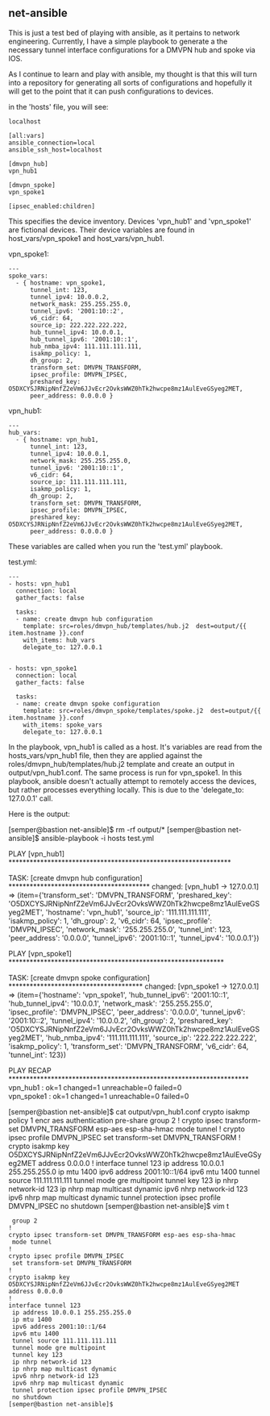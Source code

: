 ## net-ansible

This is just a test bed of playing with ansible, as it pertains to network engineering. Currently, I have a simple playbook to generate a the necessary tunnel interface configurations for a DMVPN hub and spoke via IOS. 


As I continue to learn and play with ansible, my thought is that this will turn into a repository for generating all sorts of configurations and hopefully it will get to the point that it can push configurations to devices. 


in the 'hosts' file, you will see:

    localhost
    
    [all:vars]
    ansible_connection=local
    ansible_ssh_host=localhost
    
    [dmvpn_hub]
    vpn_hub1
    
    [dmvpn_spoke]
    vpn_spoke1
    
    [ipsec_enabled:children]

This specifies the device inventory. Devices 'vpn_hub1' and 'vpn_spoke1' are fictional devices. Their device variables are found in host_vars/vpn_spoke1 and host_vars/vpn_hub1.

vpn_spoke1:

    ---
    spoke_vars:
      - { hostname: vpn_spoke1,
          tunnel_int: 123,
          tunnel_ipv4: 10.0.0.2,
          network_mask: 255.255.255.0,
          tunnel_ipv6: '2001:10::2',
          v6_cidr: 64,
          source_ip: 222.222.222.222,
          hub_tunnel_ipv4: 10.0.0.1,
          hub_tunnel_ipv6: '2001:10::1',
          hub_nmba_ipv4: 111.111.111.111,
          isakmp_policy: 1,
          dh_group: 2,
          transform_set: DMVPN_TRANSFORM,
          ipsec_profile: DMVPN_IPSEC,
          preshared_key: O5DXCYSJRNipNnfZ2eVm6JJvEcr2OvksWWZ0hTk2hwcpe8mz1AulEveGSyeg2MET,
          peer_address: 0.0.0.0 }

vpn_hub1:

    ---
    hub_vars:
      - { hostname: vpn_hub1,
          tunnel_int: 123,
          tunnel_ipv4: 10.0.0.1,
          network_mask: 255.255.255.0,
          tunnel_ipv6: '2001:10::1',
          v6_cidr: 64,
          source_ip: 111.111.111.111,
          isakmp_policy: 1,
          dh_group: 2,
          transform_set: DMVPN_TRANSFORM,
          ipsec_profile: DMVPN_IPSEC,
          preshared_key: O5DXCYSJRNipNnfZ2eVm6JJvEcr2OvksWWZ0hTk2hwcpe8mz1AulEveGSyeg2MET,
          peer_address: 0.0.0.0 }

These variables are called when you run the 'test.yml' playbook.

test.yml:

    ---
    - hosts: vpn_hub1
      connection: local
      gather_facts: false
 
      tasks:
      - name: create dmvpn hub configuration
        template: src=roles/dmvpn_hub/templates/hub.j2  dest=output/{{ item.hostname }}.conf
        with_items: hub_vars
        delegate_to: 127.0.0.1
 
 
    - hosts: vpn_spoke1
      connection: local
      gather_facts: false
 
      tasks:
      - name: create dmvpn spoke configuration
        template: src=roles/dmvpn_spoke/templates/spoke.j2  dest=output/{{ item.hostname }}.conf
        with_items: spoke_vars
        delegate_to: 127.0.0.1

In the playbook, vpn_hub1 is called as a host. It's variables are read from the hosts_vars/vpn_hub1 file, then they are applied against the roles/dmvpn_hub/templates/hub.j2 template and create an output in output/vpn_hub1.conf. The same process is run for vpn_spoke1. In this playbook, ansible doesn't actually attempt to remotely access the devices, but rather processes everything locally. This is due to the 'delegate_to: 127.0.0.1' call. 

Here is the output:

[semper@bastion net-ansible]$ rm -rf output/*
[semper@bastion net-ansible]$ ansible-playbook -i hosts test.yml 

PLAY [vpn_hub1] *************************************************************** 

TASK: [create dmvpn hub configuration] **************************************** 
changed: [vpn_hub1 -> 127.0.0.1] => (item={'transform_set': 'DMVPN_TRANSFORM', 'preshared_key': 'O5DXCYSJRNipNnfZ2eVm6JJvEcr2OvksWWZ0hTk2hwcpe8mz1AulEveGSyeg2MET', 'hostname': 'vpn_hub1', 'source_ip': '111.111.111.111', 'isakmp_policy': 1, 'dh_group': 2, 'v6_cidr': 64, 'ipsec_profile': 'DMVPN_IPSEC', 'network_mask': '255.255.255.0', 'tunnel_int': 123, 'peer_address': '0.0.0.0', 'tunnel_ipv6': '2001:10::1', 'tunnel_ipv4': '10.0.0.1'})

PLAY [vpn_spoke1] ************************************************************* 

TASK: [create dmvpn spoke configuration] ************************************** 
changed: [vpn_spoke1 -> 127.0.0.1] => (item={'hostname': 'vpn_spoke1', 'hub_tunnel_ipv6': '2001:10::1', 'hub_tunnel_ipv4': '10.0.0.1', 'network_mask': '255.255.255.0', 'ipsec_profile': 'DMVPN_IPSEC', 'peer_address': '0.0.0.0', 'tunnel_ipv6': '2001:10::2', 'tunnel_ipv4': '10.0.0.2', 'dh_group': 2, 'preshared_key': 'O5DXCYSJRNipNnfZ2eVm6JJvEcr2OvksWWZ0hTk2hwcpe8mz1AulEveGSyeg2MET', 'hub_nmba_ipv4': '111.111.111.111', 'source_ip': '222.222.222.222', 'isakmp_policy': 1, 'transform_set': 'DMVPN_TRANSFORM', 'v6_cidr': 64, 'tunnel_int': 123})

PLAY RECAP ******************************************************************** 
vpn_hub1                   : ok=1    changed=1    unreachable=0    failed=0   
vpn_spoke1                 : ok=1    changed=1    unreachable=0    failed=0   

[semper@bastion net-ansible]$ cat output/vpn_hub1.conf 
crypto isakmp policy 1 
 encr aes
 authentication pre-share
 group 2
!
crypto ipsec transform-set DMVPN_TRANSFORM esp-aes esp-sha-hmac 
 mode tunnel
!
crypto ipsec profile DMVPN_IPSEC
 set transform-set DMVPN_TRANSFORM 
!
crypto isakmp key O5DXCYSJRNipNnfZ2eVm6JJvEcr2OvksWWZ0hTk2hwcpe8mz1AulEveGSyeg2MET address 0.0.0.0
!
interface tunnel 123
 ip address 10.0.0.1 255.255.255.0
 ip mtu 1400
 ipv6 address 2001:10::1/64
 ipv6 mtu 1400
 tunnel source 111.111.111.111
 tunnel mode gre multipoint
 tunnel key 123
 ip nhrp network-id 123
 ip nhrp map multicast dynamic
 ipv6 nhrp network-id 123
 ipv6 nhrp map multicast dynamic
 tunnel protection ipsec profile DMVPN_IPSEC
 no shutdown
[semper@bastion net-ansible]$ vim t

     group 2
    !
    crypto ipsec transform-set DMVPN_TRANSFORM esp-aes esp-sha-hmac
     mode tunnel
    !
    crypto ipsec profile DMVPN_IPSEC
     set transform-set DMVPN_TRANSFORM
    !
    crypto isakmp key O5DXCYSJRNipNnfZ2eVm6JJvEcr2OvksWWZ0hTk2hwcpe8mz1AulEveGSyeg2MET address 0.0.0.0
    !
    interface tunnel 123
     ip address 10.0.0.1 255.255.255.0
     ip mtu 1400
     ipv6 address 2001:10::1/64
     ipv6 mtu 1400
     tunnel source 111.111.111.111
     tunnel mode gre multipoint
     tunnel key 123
     ip nhrp network-id 123
     ip nhrp map multicast dynamic
     ipv6 nhrp network-id 123
     ipv6 nhrp map multicast dynamic
     tunnel protection ipsec profile DMVPN_IPSEC
     no shutdown
    [semper@bastion net-ansible]$
